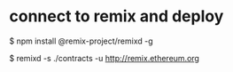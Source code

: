 # connect to remix and deploy

$  npm install @remix-project/remixd -g

$  remixd -s ./contracts -u http://remix.ethereum.org
